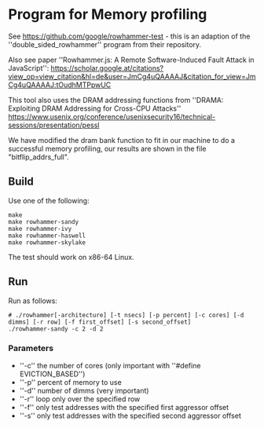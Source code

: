 # Program for Memory profiling

See https://github.com/google/rowhammer-test - this is an adaption of the
''double_sided_rowhammer'' program from their repository.

Also see paper ''Rowhammer.js: A Remote Software-Induced Fault Attack in JavaScript'': https://scholar.google.at/citations?view_op=view_citation&hl=de&user=JmCg4uQAAAAJ&citation_for_view=JmCg4uQAAAAJ:tOudhMTPpwUC

This tool also uses the DRAM addressing functions from ''DRAMA: Exploiting DRAM Addressing for Cross-CPU Attacks'' https://www.usenix.org/conference/usenixsecurity16/technical-sessions/presentation/pessl

We have modified the dram bank function to fit in our machine to do a successful memory profiling, our results are shown in the file "bitflip_addrs_full".

## Build

Use one of the following:
```
make
make rowhammer-sandy
make rowhammer-ivy
make rowhammer-haswell
make rowhammer-skylake
```

The test should work on x86-64 Linux.

## Run

Run as follows:
```
# ./rowhammer[-architecture] [-t nsecs] [-p percent] [-c cores] [-d dimms] [-r row] [-f first_offset] [-s second_offset]
./rowhammer-sandy -c 2 -d 2
```
### Parameters
- ''-c'' the number of cores (only important with ''#define EVICTION_BASED'')
- ''-p'' percent of memory to use
- ''-d'' number of dimms (very important)
- ''-r'' loop only over the specified row
- ''-f'' only test addresses with the specified first aggressor offset
- ''-s'' only test addresses with the specified second aggressor offset

